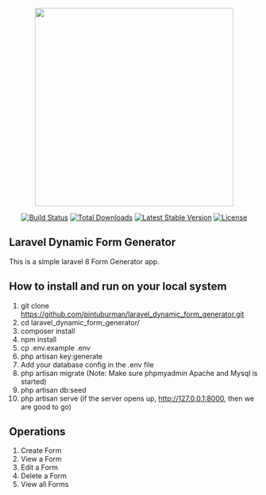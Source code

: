 <p align="center"><a href="https://laravel.com" target="_blank"><img src="https://raw.githubusercontent.com/laravel/art/master/logo-lockup/5%20SVG/2%20CMYK/1%20Full%20Color/laravel-logolockup-cmyk-red.svg" width="400"></a></p>

<p align="center">
<a href="https://travis-ci.org/laravel/framework"><img src="https://travis-ci.org/laravel/framework.svg" alt="Build Status"></a>
<a href="https://packagist.org/packages/laravel/framework"><img src="https://img.shields.io/packagist/dt/laravel/framework" alt="Total Downloads"></a>
<a href="https://packagist.org/packages/laravel/framework"><img src="https://img.shields.io/packagist/v/laravel/framework" alt="Latest Stable Version"></a>
<a href="https://packagist.org/packages/laravel/framework"><img src="https://img.shields.io/packagist/l/laravel/framework" alt="License"></a>
</p>

## Laravel Dynamic Form Generator
This is a simple laravel 8 Form Generator app.

## How to install and run on your local system
1. git clone https://github.com/pintuburman/laravel_dynamic_form_generator.git
2. cd laravel_dynamic_form_generator/
3. composer install
4. npm install
5. cp .env.example .env
6. php artisan key:generate
7. Add your database config in the .env file
8. php artisan migrate (Note: Make sure phpmyadmin Apache and Mysql is started)
9. php artisan db:seed
10. php artisan serve (if the server opens up, http://127.0.0.1:8000,  then we are good to go)

## Operations
1. Create Form
2. View a Form
3. Edit a Form
4. Delete a Form
5. View all Forms
